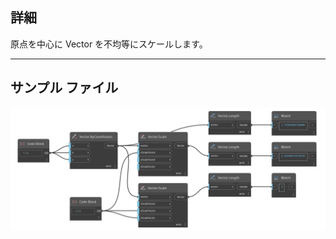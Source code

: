 <!--- Autodesk.DesignScript.Geometry.Vector.Scale(xScaleFactor, yScaleFactor, zScaleFactor) --->
<!--- CCR7BJ5XIJULEXEPYBKPPRN72GCPWJFM6VM5D7WFWVQPPL62SAJQ --->
## 詳細
原点を中心に Vector を不均等にスケールします。
___
## サンプル ファイル

![Scale (xScaleFactor, yScaleFactor, zScaleFactor)](./CCR7BJ5XIJULEXEPYBKPPRN72GCPWJFM6VM5D7WFWVQPPL62SAJQ_img.jpg)

